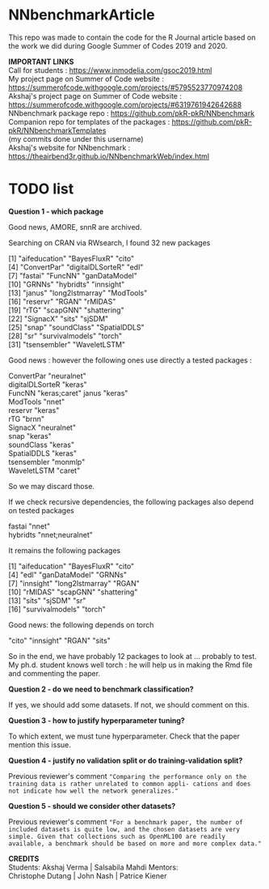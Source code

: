 # NNbenchmarkArticle

This repo was made to contain the code for the R Journal article 
based on the work we did during Google Summer of Codes 2019 and 2020.

**IMPORTANT LINKS**  
Call for students                                 : https://www.inmodelia.com/gsoc2019.html   
My project page on Summer of Code website         : https://summerofcode.withgoogle.com/projects/#5795523770974208  
Akshaj's project page on Summer of Code website   : https://summerofcode.withgoogle.com/projects/#6319761942642688  
NNbenchmark package repo                          : https://github.com/pkR-pkR/NNbenchmark  
Companion repo for templates of the packages      : https://github.com/pkR-pkR/NNbenchmarkTemplates  
(my commits done under this username)  
Akshaj's website for NNbenchmark                  : https://theairbend3r.github.io/NNbenchmarkWeb/index.html 

# TODO list

**Question 1 - which package** 

Good news, AMORE, snnR are archived.

Searching on CRAN via RWsearch, I found 32 new packages

 [1] "aifeducation"    "BayesFluxR"      "cito"           
 [4] "ConvertPar"      "digitalDLSorteR" "edl"            
 [7] "fastai"          "FuncNN"          "ganDataModel"   
[10] "GRNNs"           "hybridts"        "innsight"       
[13] "janus"           "long2lstmarray"  "ModTools"       
[16] "reservr"         "RGAN"            "rMIDAS"         
[19] "rTG"             "scapGNN"         "shattering"     
[22] "SignacX"         "sits"            "sjSDM"          
[25] "snap"            "soundClass"      "SpatialDDLS"    
[28] "sr"              "survivalmodels"  "torch"          
[31] "tsensembler"     "WaveletLSTM" 

Good news : however the following ones use directly a tested packages :

ConvertPar      "neuralnet"  
digitalDLSorteR "keras"      
FuncNN          "keras;caret"
janus           "keras"      
ModTools        "nnet"       
reservr         "keras"      
rTG             "brnn"       
SignacX         "neuralnet"  
snap            "keras"      
soundClass      "keras"      
SpatialDDLS     "keras"      
tsensembler     "monmlp"     
WaveletLSTM     "caret" 


So we may discard those.

If we check recursive dependencies, the following packages also depend on tested packages

fastai   "nnet"          
hybridts "nnet;neuralnet"

It remains the following packages

[1] "aifeducation"   "BayesFluxR"     "cito"          
 [4] "edl"            "ganDataModel"   "GRNNs"         
 [7] "innsight"       "long2lstmarray" "RGAN"          
[10] "rMIDAS"         "scapGNN"        "shattering"    
[13] "sits"           "sjSDM"          "sr"            
[16] "survivalmodels" "torch"

Good news: the following depends on torch

 "cito"     "innsight" "RGAN"     "sits"    

So in the end, we have probably 12 packages to look at … probably to test. My ph.d. student knows well torch : he will help us in making the Rmd file and commenting the paper.


**Question 2 - do we need to benchmark classification?** 

If yes, we should add some datasets.
If not, we should comment on this.

**Question 3 - how to justify hyperparameter tuning?**

To which extent, we must tune hyperparameter. Check that the paper mention this issue.

**Question 4 - justify no validation split or do training-validation split?**

Previous reviewer's comment `"Comparing the performance only on the training data is rather unrelated to common appli- cations and does not indicate how well the network generalizes."`   

**Question 5 - should we consider other datasets?**

Previous reviewer's comment `"For a benchmark paper, the number of included datasets is quite low, and the chosen datasets are very simple. Given that collections such as OpenML100 are readily available, a benchmark should be based on more and more complex data."`


**CREDITS**  
Students: 
Akshaj Verma | 
Salsabila Mahdi
Mentors:   
Christophe Dutang |
John Nash |
Patrice Kiener 
